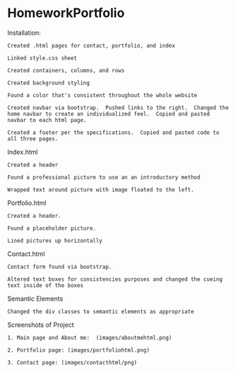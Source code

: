 # HomeworkPortfolio

Installation:

    Created .html pages for contact, portfolio, and index

    Linked style.css sheet

    Created containers, columns, and rows

    Created background styling

    Found a color that's consistent throughout the whole website

    Created navbar via bootstrap.  Pushed links to the right.  Changed the home navbar to create an individualized feel.  Copied and pasted navbar to each html page.

    Created a footer per the specifications.  Copied and pasted code to all three pages.

Index.html

    Created a header

    Found a professional picture to use an an introductory method

    Wrapped text around picture with image floated to the left.

Portfolio.html

    Created a header.

    Found a placeholder picture.

    Lined pictures up horizontally

Contact.html

    Contact form found via bootstrap.

    Altered text boxes for consistencies purposes and changed the cueing text inside of the boxes

Semantic Elements

    Changed the div classes to semantic elements as appropriate

Screenshots of Project

    1. Main page and About me:  (images/aboutmehtml.png)

    2. Portfolio page: (images/portfoliohtml.png)

    3. Contact page: (images/contacthtml/png)
